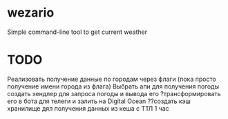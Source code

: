 # wezario
Simple command-line tool to get current weather 

# TODO

Реализовать получение данные по городам через флаги (пока просто получение имени города из флага)
Выбрать апи для получения погоды
создать хендлер для запроса погоды и вывода его
?трансформировать его в бота для телеги и залить на Digital Ocean
??создать кэш хранилище дял получения данных из кеша с ТТЛ 1 час
